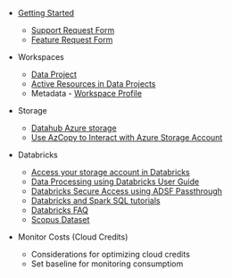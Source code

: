 - [Getting Started](/UserGuide/Getting-Started-SSC.md)

  - [Support Request Form](/UserGuide/FSDH-Support-Request-Form.md) 
  - [Feature Request Form](/UserGuide/FSDH-Feature-Request-Form.md)

- Workspaces
  - [Data Project](/UserGuide/Onboarding/Data-Project.md)
  - [Active Resources in Data Projects](/UserGuide/Projects/Active-Resources-in-Data-Projects.md)
  - Metadata - [Workspace Profile](/UserGuide/Metadata/Workspace_Profile.md)

- Storage
  - [Datahub Azure storage](/UserGuide/Storage/Datahub-AzureStorage.md)
  - [Use AzCopy to Interact with Azure Storage Account](/UserGuide/Storage/Use-AzCopy-to-Interact-with-Azure-Storage-Account.md)

- Databricks
  - [Access your storage account in Databricks](/UserGuide/Databricks/Access-your-storage-account-in-Databricks.md)
  - [Data Processing using Databricks User Guide](/UserGuide/Databricks/Data-Processing-using-Databricks---User-Guide.md)
  - [Databricks Secure Access using ADSF Passthrough](/UserGuide/Databricks/Databricks---Secure-Access-using-ADSF-Passthrough.md)
  - [Databricks and Spark SQL tutorials](/UserGuide/Databricks/Databricks-and-Spark-SQL-tutorials.md)
  - [Databricks FAQ](/UserGuide/Databricks/Databricks-FAQ.md)
  - [Scopus Dataset](/UserGuide/Databricks/Scopus-Dataset.md)

- Monitor Costs (Cloud Credits)
  - Considerations for optimizing cloud credits 
  - Set baseline for monitoring consumptiom
